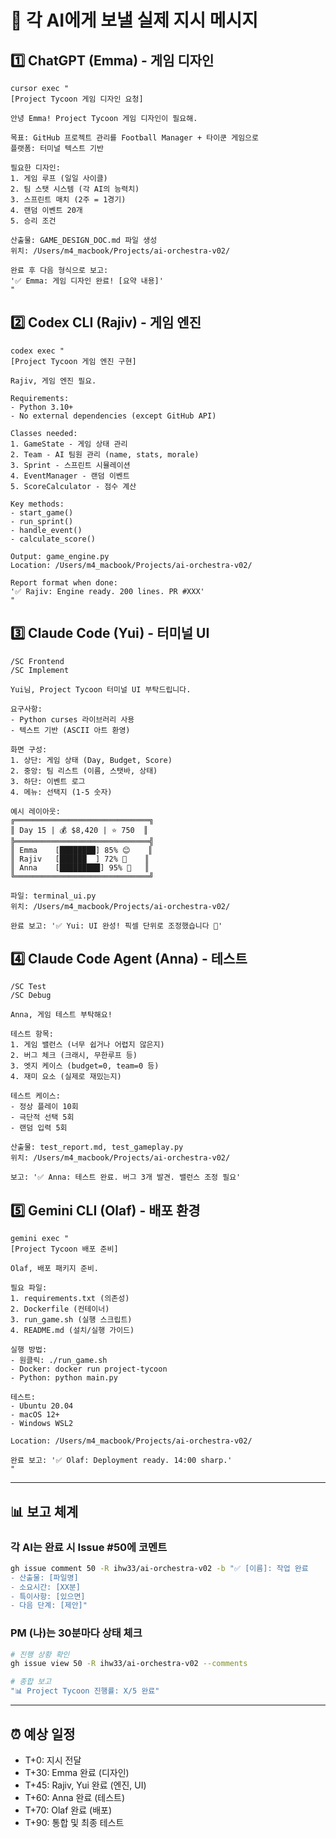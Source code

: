 # 📨 각 AI에게 보낼 실제 지시 메시지

## 1️⃣ ChatGPT (Emma) - 게임 디자인
```
cursor exec "
[Project Tycoon 게임 디자인 요청]

안녕 Emma! Project Tycoon 게임 디자인이 필요해.

목표: GitHub 프로젝트 관리를 Football Manager + 타이쿤 게임으로
플랫폼: 터미널 텍스트 기반

필요한 디자인:
1. 게임 루프 (일일 사이클)
2. 팀 스탯 시스템 (각 AI의 능력치)
3. 스프린트 매치 (2주 = 1경기)
4. 랜덤 이벤트 20개
5. 승리 조건

산출물: GAME_DESIGN_DOC.md 파일 생성
위치: /Users/m4_macbook/Projects/ai-orchestra-v02/

완료 후 다음 형식으로 보고:
'✅ Emma: 게임 디자인 완료! [요약 내용]'
"
```

## 2️⃣ Codex CLI (Rajiv) - 게임 엔진
```
codex exec "
[Project Tycoon 게임 엔진 구현]

Rajiv, 게임 엔진 필요.

Requirements:
- Python 3.10+
- No external dependencies (except GitHub API)

Classes needed:
1. GameState - 게임 상태 관리
2. Team - AI 팀원 관리 (name, stats, morale)
3. Sprint - 스프린트 시뮬레이션
4. EventManager - 랜덤 이벤트
5. ScoreCalculator - 점수 계산

Key methods:
- start_game()
- run_sprint()
- handle_event()
- calculate_score()

Output: game_engine.py
Location: /Users/m4_macbook/Projects/ai-orchestra-v02/

Report format when done:
'✅ Rajiv: Engine ready. 200 lines. PR #XXX'
"
```

## 3️⃣ Claude Code (Yui) - 터미널 UI
```
/SC Frontend
/SC Implement

Yui님, Project Tycoon 터미널 UI 부탁드립니다.

요구사항:
- Python curses 라이브러리 사용
- 텍스트 기반 (ASCII 아트 환영)

화면 구성:
1. 상단: 게임 상태 (Day, Budget, Score)
2. 중앙: 팀 리스트 (이름, 스탯바, 상태)
3. 하단: 이벤트 로그
4. 메뉴: 선택지 (1-5 숫자)

예시 레이아웃:
╔══════════════════════════════╗
║ Day 15 | 💰 $8,420 | ⭐ 750  ║
╠══════════════════════════════╣
║ Emma    [████████] 85% 😊    ║
║ Rajiv   [██████  ] 72% 😤    ║
║ Anna    [█████████] 95% 🎯   ║
╚══════════════════════════════╝

파일: terminal_ui.py
위치: /Users/m4_macbook/Projects/ai-orchestra-v02/

완료 보고: '✅ Yui: UI 완성! 픽셀 단위로 조정했습니다 🎨'
```

## 4️⃣ Claude Code Agent (Anna) - 테스트
```
/SC Test
/SC Debug

Anna, 게임 테스트 부탁해요!

테스트 항목:
1. 게임 밸런스 (너무 쉽거나 어렵지 않은지)
2. 버그 체크 (크래시, 무한루프 등)
3. 엣지 케이스 (budget=0, team=0 등)
4. 재미 요소 (실제로 재밌는지)

테스트 케이스:
- 정상 플레이 10회
- 극단적 선택 5회
- 랜덤 입력 5회

산출물: test_report.md, test_gameplay.py
위치: /Users/m4_macbook/Projects/ai-orchestra-v02/

보고: '✅ Anna: 테스트 완료. 버그 3개 발견. 밸런스 조정 필요'
```

## 5️⃣ Gemini CLI (Olaf) - 배포 환경
```
gemini exec "
[Project Tycoon 배포 준비]

Olaf, 배포 패키지 준비.

필요 파일:
1. requirements.txt (의존성)
2. Dockerfile (컨테이너)
3. run_game.sh (실행 스크립트)
4. README.md (설치/실행 가이드)

실행 방법:
- 원클릭: ./run_game.sh
- Docker: docker run project-tycoon
- Python: python main.py

테스트:
- Ubuntu 20.04
- macOS 12+
- Windows WSL2

Location: /Users/m4_macbook/Projects/ai-orchestra-v02/

완료 보고: '✅ Olaf: Deployment ready. 14:00 sharp.'
"
```

---

## 📊 보고 체계

### 각 AI는 완료 시 Issue #50에 코멘트
```bash
gh issue comment 50 -R ihw33/ai-orchestra-v02 -b "✅ [이름]: 작업 완료
- 산출물: [파일명]
- 소요시간: [XX분]
- 특이사항: [있으면]
- 다음 단계: [제안]"
```

### PM (나)는 30분마다 상태 체크
```bash
# 진행 상황 확인
gh issue view 50 -R ihw33/ai-orchestra-v02 --comments

# 종합 보고
"📊 Project Tycoon 진행률: X/5 완료"
```

---

## ⏰ 예상 일정
- T+0: 지시 전달
- T+30: Emma 완료 (디자인)
- T+45: Rajiv, Yui 완료 (엔진, UI)
- T+60: Anna 완료 (테스트)
- T+70: Olaf 완료 (배포)
- T+90: 통합 및 최종 테스트